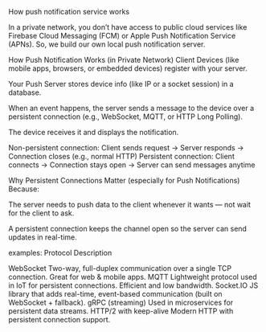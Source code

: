 How push notification service works

In a private network, you don’t have access to public cloud services like Firebase Cloud Messaging (FCM) or Apple Push Notification Service (APNs). So, we build our own local push notification server.

How Push Notification Works (in Private Network)
Client Devices (like mobile apps, browsers, or embedded devices) register with your server.

Your Push Server stores device info (like IP or a socket session) in a database.

When an event happens, the server sends a message to the device over a persistent connection (e.g., WebSocket, MQTT, or HTTP Long Polling).

The device receives it and displays the notification.


Non-persistent connection:   Client sends request → Server responds → Connection closes (e.g., normal HTTP)
Persistent connection: Client connects → Connection stays open → Server can send messages anytime

Why Persistent Connections Matter (especially for Push Notifications)
Because:

The server needs to push data to the client whenever it wants — not wait for the client to ask.

A persistent connection keeps the channel open so the server can send updates in real-time.

examples:
Protocol		Description

WebSocket		Two-way, full-duplex communication over a single TCP connection. Great for web & mobile apps.
MQTT			Lightweight protocol used in IoT for persistent connections. Efficient and low bandwidth.
Socket.IO		JS library that adds real-time, event-based communication (built on WebSocket + fallback).
gRPC (streaming)	Used in microservices for persistent data streams.
HTTP/2 with keep-alive	Modern HTTP with persistent connection support.